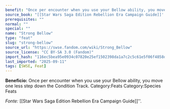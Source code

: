 ```yaml
---
benefit: "Once per encounter when you use your Bellow ability, you move one less step down the Condition Track. Category:Feats Category:Species Feats"
source_book: "[[Star Wars Saga Edition Rebellion Era Campaign Guide]]''"
prerequisites: ""
normal: ""
special: ""
name: "Strong Bellow"
type: "feat"
slug: "strong-bellow"
source_url: "https://swse.fandom.com/wiki/Strong_Bellow"
source_license: "CC BY-SA 3.0 (Fandom)"
import_hash: "116ec5bea95e0934c07820e25ef1502398da1a7c2c5c61e5f06f4858dbc3a50b"
last_imported: "2025-09-11"
tags: [SWSE, Feat]
---
```

**Beneficio:** Once per encounter when you use your Bellow ability, you move one less step down the Condition Track. Category:Feats Category:Species Feats

*Fonte:* [[Star Wars Saga Edition Rebellion Era Campaign Guide]]''.